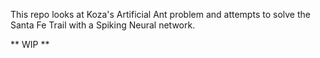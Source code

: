 This repo looks at Koza's Artificial Ant problem and attempts to solve the Santa Fe Trail with a Spiking Neural network.

** WIP **
